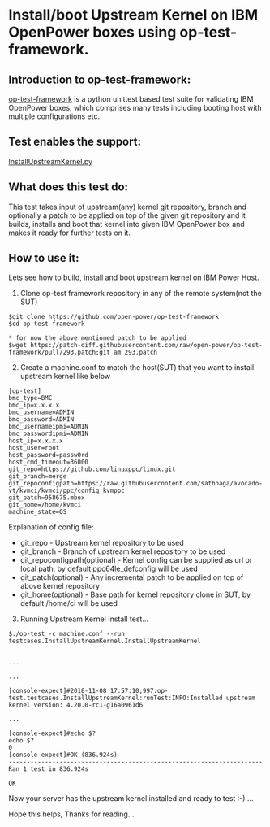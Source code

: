 # Install/boot Upstream Kernel on IBM OpenPower boxes using op-test-framework.

## Introduction to op-test-framework:
[op-test-framework](https://github.com/open-power/op-test-framework) is a python unittest based test suite for validating IBM OpenPower boxes, which comprises many tests including booting host with multiple configurations etc.

## Test enables the support:
[InstallUpstreamKernel.py](https://github.com/open-power/op-test-framework/blob/master/testcases/InstallUpstreamKernel.py)

## What does this test do:
This test takes input of upstream(any) kernel git repository, branch and optionally a patch to be applied on top of the given git repository and it builds, installs and boot that kernel into given IBM OpenPower box and makes it ready for further tests on it.

## How to use it:
Lets see how to build, install and boot upstream kernel on IBM Power Host.

1. Clone op-test framework repository in any of the remote system(not the SUT)

```
$git clone https://github.com/open-power/op-test-framework
$cd op-test-framework

* for now the above mentioned patch to be applied
$wget https://patch-diff.githubusercontent.com/raw/open-power/op-test-framework/pull/293.patch;git am 293.patch
```

2. Create a machine.conf to match the host(SUT) that you want to install upstream kernel like below

```
[op-test]
bmc_type=BMC
bmc_ip=x.x.x.x
bmc_username=ADMIN
bmc_password=ADMIN
bmc_usernameipmi=ADMIN
bmc_passwordipmi=ADMIN
host_ip=x.x.x.x
host_user=root
host_password=passw0rd
host_cmd_timeout=36000
git_repo=https://github.com/linuxppc/linux.git
git_branch=merge
git_repoconfigpath=https://raw.githubusercontent.com/sathnaga/avocado-vt/kvmci/kvmci/ppc/config_kvmppc
git_patch=958675.mbox
git_home=/home/kvmci
machine_state=OS
```

Explanation of config file:
* git_repo - Upstream kernel repository to be used
* git_branch - Branch of upstream kernel repository to be used
* git_repoconfigpath(optional) - Kernel config can be supplied as url or local path, by default ppc64le_defconfig will be used
* git_patch(optional) - Any incremental patch to be applied on top of above kernel repository
* git_home(optional) - Base path for kernel repository clone in SUT, by default /home/ci will be used


3. Running Upstream Kernel Install test...

```
$./op-test -c machine.conf --run testcases.InstallUpstreamKernel.InstallUpstreamKernel


...

...

[console-expect]#2018-11-08 17:57:10,997:op-test.testcases.InstallUpstreamKernel:runTest:INFO:Installed upstream kernel version: 4.20.0-rc1-g16a0961d6

...

[console-expect]#echo $?
echo $?
0
[console-expect]#OK (836.924s)
----------------------------------------------------------------------
Ran 1 test in 836.924s

OK
```

Now your server has the upstream kernel installed and ready to test :-) ...

Hope this helps, Thanks for reading...
